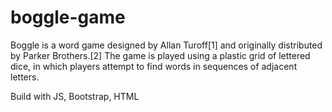 # boggle-game
Boggle is a word game designed by Allan Turoff[1] and originally distributed by Parker Brothers.[2] The game is played using a plastic grid of lettered dice, in which players attempt to find words in sequences of adjacent letters.

Build with JS, Bootstrap, HTML
